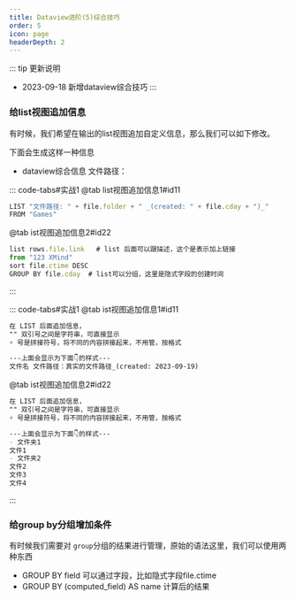 ```yaml
---
title: Dataview进阶(5)综合技巧
order: 5
icon: page
headerDepth: 2
---
```

::: tip 更新说明
- 2023-09-18 新增dataview综合技巧
:::
### 给list视图追加信息
有时候，我们希望在输出的list视图追加自定义信息，那么我们可以如下修改。 

下面会生成这样一种信息
- dataview综合信息 文件路径：


::: code-tabs#实战1
@tab list视图追加信息1#id11
````js
LIST "文件路径: " + file.folder + " _(created: " + file.cday + ")_"
FROM "Games"
````
@tab ist视图追加信息2#id22
````js
list rows.file.link   # list 后面可以跟描述，这个是表示加上链接
from "123 XMind"
sort file.ctime DESC
GROUP BY file.cday  # list可以分组，这里是隐式字段的创建时间
````
:::

::: code-tabs#实战1
@tab ist视图追加信息1#id11
````markdown
在 LIST 后面追加信息， 
"" 双引号之间是字符串，可直接显示
+ 号是拼接符号，将不同的内容拼接起来，不用管，按格式

---上面会显示为下面👇的样式---
文件名 文件路径：真实的文件路径_(created: 2023-09-19)
````
@tab ist视图追加信息2#id22
````markdown
在 LIST 后面追加信息， 
"" 双引号之间是字符串，可直接显示
+ 号是拼接符号，将不同的内容拼接起来，不用管，按格式

---上面会显示为下面👇的样式---
- 文件夹1
文件1
- 文件夹2
文件2
文件3
文件4
````
:::

### 给group by分组增加条件

有时候我们需要对 `group`分组的结果进行管理，原始的语法这里，我们可以使用两种东西

- GROUP BY field  可以通过字段，比如隐式字段file.ctime
- GROUP BY (computed_field) AS name 计算后的结果


